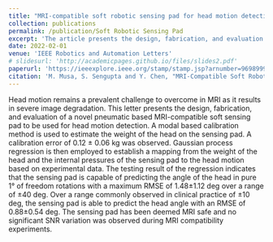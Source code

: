 ```yaml
---
title: "MRI-compatible soft robotic sensing pad for head motion detection"
collection: publications
permalink: /publication/Soft Robotic Sensing Pad
excerpt: 'The article presents the design, fabrication, and evaluation of a novel pneumatic-based MRI-compatible soft sensing pad intended for head motion detection'
date: 2022-02-01
venue: 'IEEE Robotics and Automation Letters'
# slidesurl: 'http://academicpages.github.io/files/slides2.pdf'
paperurl: 'https://ieeexplore.ieee.org/stamp/stamp.jsp?arnumber=9698999'
citation: 'M. Musa, S. Sengupta and Y. Chen, "MRI-Compatible Soft Robotic Sensing Pad for Head Motion Detection," in IEEE Robotics and Automation Letters, vol. 7, no. 2, pp. 3632-3639, April 2022, doi: 10.1109/LRA.2022.3147892.'
---
```


Head motion remains a prevalent challenge to overcome in MRI as it results in severe image degradation. This letter presents the design, fabrication, and evaluation of a novel pneumatic based MRI-compatible soft sensing pad to be used for head motion detection. A modal based calibration method is used to estimate the weight of the head on the sensing pad. A calibration error of 0.12 ± 0.06 kg was observed. Gaussian process regression is then employed to establish a mapping from the weight of the head and the internal pressures of the sensing pad to the head motion based on experimental data. The testing result of the regression indicates that the sensing pad is capable of predicting the angle of the head in pure 1° of freedom rotations with a maximum RMSE of 1.48±1.12 deg over a range of ±40 deg. Over a range commonly observed in clinical practice of ±10 deg, the sensing pad is able to predict the head angle with an RMSE of 0.88±0.54 deg. The sensing pad has been deemed MRI safe and no significant SNR variation was observed during MRI compatibility experiments.